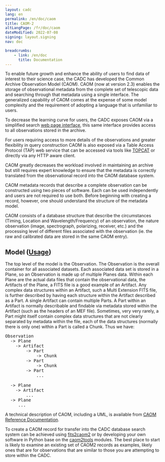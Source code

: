 ```yaml
---
layout: cadc
lang: en
permalink: /en/doc/caom
title: CAOM-2
altLangPage: /fr/doc/caom
dateModified: 2022-07-08
signing: layout.signing
nav: doc

breadcrumbs:
    - link: /en/doc
      title: Documentation
---
```


<p>
To enable future growth and enhance the ability of users to find data of interest to their science case, the CADC
has developed the Common Archive Observation Model (CAOM). CAOM (now at version 2.3) enables the storage of
observational metadata from the complete set of telescopic data and searching through that metadata using a
single interface. The generalized capability of CAOM comes at the expense of some model complexity and the
requirement of adopting a language that is unfamiliar to users.

To decrease the learning curve for users, the CADC exposes CAOM via a simplified search 
<a href="/en/search/">web page interface</a>, this same interface provides access to all observations stored in 
the archive.

For users requiring access to more details of the observations and greater flexibility in query construction CAOM
is also exposed via a Table Access Protocol (TAP) web service that can be accessed via tools like 
<a href="http://www.star.bris.ac.uk/~mbt/topcat/#install">TOPCAT</a> or directly via any HTTP aware client.

CAOM greatly decreases the workload involved in maintaining an archive but still requires expert knowledge to ensure
that the metadata is correctly translated from the observational record into the CAOM database system.
</p>

<p>
CAOM metadata records that describe a complete observation can be constructed using two pieces of software.
Each can be used independently and users are not required to use both. Before beginning with creating a record,
however, one should understand the structure of the metadata model.
</p>
<p>
CAOM consists of a database structure that describe the circumstances (Timing, Location and Wavelength/Frequency) of
an observation, the nature observation (image, spectrograph, polarizing, receiver, etc.) and the processing level
of different files associated with the observation (ie. the raw and calibrated data are stored
in the same CAOM entry).
</p>

<h2>Model (<a href="https://github.com/opencadc/caom2tools/blob/master/doc">Usage</a>)</h2>

<p>
The top level of the model is the Observation.  The Observation is the overall container for all
associated datasets.  Each associated data set is stored in a Plane, so an Observation is made up of multiple
Planes data.  Within each Plane are the actual data files that contain the observational data, the Artifacts
of the Plane, a FITS file is a good example of an Artifact.  Any complex data structures within an Artifact, such
a Multi Extension FITS file, is further described by having each structure within the Artifact described as a Part.
A single Artifact can contain multiple Parts.  A Part within an Artifact is normally describable and findable
via metadata stored within the Artifact (such as the headers of an MEF file).   Sometimes, very very rarely, a
Part might itself contain complex data structures that are not clearly separated by metadata within the file,
each of the data structures (normally there is only one) within a Part is called a Chunk.  Thus we have:
</p>

<pre>Observation
  -&gt; Plane 
    -&gt; Artifact
        -&gt; Part 
            -&gt; Chunk 
        -&gt; Part 
            -&gt; Chunk 
        -&gt; Part 
            ...

  -&gt; Plane
    -&gt; Artifact 
        ... 
  -&gt; Plane 
     ...
</pre>

<p>A technical description of CAOM, including a UML, is available from <a href="https://www.opencadc.org/caom2">CAOM Reference Documentation</a>.</p>

<p>
To create a CAOM record for transfer into the CADC database search system can be achieved using 
<a href="https://github.com/opencadc/caom2/tree/master/fits2caom2">fits2caom2</a> or by developing your own software 
in Python base on the <a href="https://github.com/opencadc/caom2tools">caom2tools</a> modules.  The best place to
start is likely to examine an existing set of CAOM2 records as examples, likely ones that are for observations
that are similar to those you are attempting to store within the CADC.
</p>
